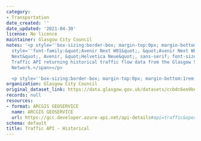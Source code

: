 ```yaml
---
category:
- Transportation
date_created: ''
date_updated: '2021-04-30'
license: No licence
maintainer: Glasgow City Council
notes: '<p style=''box-sizing:border-box; margin-top:0px; margin-bottom:1rem;''><span
  style=''font-family:&quot;Avenir Next W01&quot;, &quot;Avenir Next W00&quot;, &quot;Avenir
  Next&quot;, Avenir, &quot;Helvetica Neue&quot;, sans-serif; font-size:16px;''>A
  Traffic API returning historical traffic flow data from the Glasgow SCOOT Traffic
  Network.</span></p>

  <p style=''box-sizing:border-box; margin-top:0px; margin-bottom:1rem;''><br /></p>'
organization: Glasgow City Council
original_dataset_link: https://data.glasgow.gov.uk/datasets/ccbdc6ee9be44c3eb1c4b5290a10d050
records: null
resources:
- format: ARCGIS GEOSERVICE
  name: ARCGIS GEOSERVICE
  url: https://gcc.developer.azure-api.net/api-details#api=traffic&operation=5b044adda611ad4c9b1c58b2
schema: default
title: Traffic API - Historical
---
```


